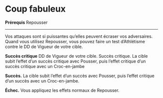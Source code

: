 # Coup fabuleux

<p><strong>Prérequis</strong> Repousser</p>
<hr>
<p>Vos attaques sont si puissantes qu’elles peuvent écraser vos adversaires. Quand vous utilisez Repousser, vous pouvez faire un test d’Athlétisme contre le DD de Vigueur de votre cible.</p>
<p><strong>Succès critique</strong> DD de Vigueur de votre cible. Succès critique. La cible subit l’effet d’un succès critique avec Pousser, puis l’effet critique d’un succès critique avec un Croc-en-jambe</p>
<p><strong>Succès.</strong> La cible subit l’effet d’un succès avec Pousser, puis l’effet critique d’un succès avec un Croc-en-jambe.</p>
<p><strong>Échec.</strong> Vous appliquez les effets normaux de Repousser.</p>